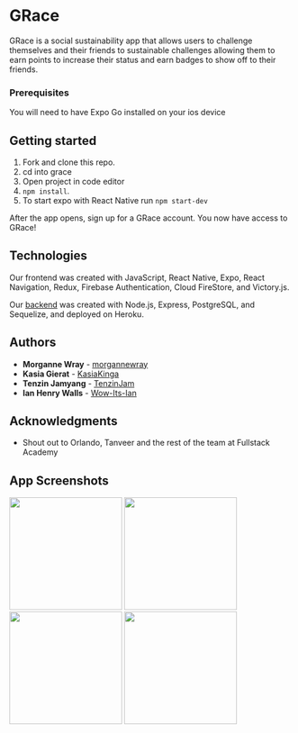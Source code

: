 # GRace

GRace is a social sustainability app that allows users to challenge themselves and their friends to sustainable challenges allowing them to earn points to increase their status and earn badges to show off to their friends. 

### Prerequisites

You will need to have Expo Go installed on your ios device 

## Getting started

1. Fork and clone this repo.
2. cd into grace
3. Open project in code editor
3. `npm install`.
4. To start expo with React Native run `npm start-dev`

After the app opens, sign up for a GRace account. You now have access to GRace!


## Technologies
Our frontend was created with JavaScript, React Native, Expo, React Navigation, Redux, Firebase Authentication, Cloud FireStore, and Victory.js.


Our [backend](https://github.com/async-awaitress/grace-backend/) was created with Node.js, Express, PostgreSQL, and Sequelize, and deployed on Heroku.


## Authors

* **Morganne Wray** - [morgannewray](https://github.com/morgannewray)
* **Kasia Gierat** - [KasiaKinga](https://github.com/KasiaKinga)
* **Tenzin Jamyang** - [TenzinJam](https://github.com/TenzinJam)
* **Ian Henry Walls** - [Wow-Its-Ian](https://github.com/Wow-Its-Ian)


## Acknowledgments

* Shout out to Orlando, Tanveer and the rest of the team at Fullstack Academy 

## App Screenshots
<img src="https://user-images.githubusercontent.com/67336130/108130571-dfa09c80-707d-11eb-8815-c7d91f5ffc66.PNG" width="200" />    <img src="https://user-images.githubusercontent.com/67336130/108130615-edeeb880-707d-11eb-8716-a79ff2ceddcc.PNG" width="200" />    <img src="https://user-images.githubusercontent.com/67336130/108130593-e7604100-707d-11eb-85d8-e77320e4e918.PNG" width="200" />    <img src="https://user-images.githubusercontent.com/67336130/108130603-eaf3c800-707d-11eb-90c0-ae7f7b862c29.PNG" width="200" />


